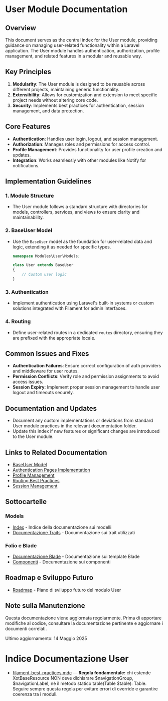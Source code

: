 # User Module Documentation

## Overview
This document serves as the central index for the User module, providing guidance on managing user-related functionality within a Laravel application. The User module handles authentication, authorization, profile management, and related features in a modular and reusable way.

## Key Principles
1. **Modularity**: The User module is designed to be reusable across different projects, maintaining generic functionality.
2. **Extensibility**: Allows for customization and extension to meet specific project needs without altering core code.
3. **Security**: Implements best practices for authentication, session management, and data protection.

## Core Features
- **Authentication**: Handles user login, logout, and session management.
- **Authorization**: Manages roles and permissions for access control.
- **Profile Management**: Provides functionality for user profile creation and updates.
- **Integration**: Works seamlessly with other modules like Notify for notifications.

## Implementation Guidelines

### 1. Module Structure
- The User module follows a standard structure with directories for models, controllers, services, and views to ensure clarity and maintainability.

### 2. BaseUser Model
- Use the `BaseUser` model as the foundation for user-related data and logic, extending it as needed for specific types.
  ```php
  namespace Modules\User\Models;

  class User extends BaseUser
  {
      // Custom user logic
  }
  ```

### 3. Authentication
- Implement authentication using Laravel's built-in systems or custom solutions integrated with Filament for admin interfaces.

### 4. Routing
- Define user-related routes in a dedicated `routes` directory, ensuring they are prefixed with the appropriate locale.

## Common Issues and Fixes
- **Authentication Failures**: Ensure correct configuration of auth providers and middleware for user routes.
- **Permission Conflicts**: Verify role and permission assignments to avoid access issues.
- **Session Expiry**: Implement proper session management to handle user logout and timeouts securely.

## Documentation and Updates
- Document any custom implementations or deviations from standard User module practices in the relevant documentation folder.
- Update this index if new features or significant changes are introduced to the User module.

## Links to Related Documentation
- [BaseUser Model](./BaseUser.md)
- [Authentication Pages Implementation](./AUTH_PAGES_IMPLEMENTATION.md)
- [Profile Management](./PROFILE_MANAGEMENT.md)
- [Routing Best Practices](./ROUTING_BEST_PRACTICES.md)
- [Session Management](./SESSION_MANAGEMENT.md)

## Sottocartelle

### Models
- [Index](./Models/INDEX.md) - Indice della documentazione sui modelli
- [Documentazione Traits](./traits/INDEX.md) - Documentazione sui trait utilizzati

### Folio e Blade
- [Documentazione Blade](./blade/INDEX.md) - Documentazione sui template Blade
- [Componenti](./components/INDEX.md) - Documentazione sui componenti

## Roadmap e Sviluppo Futuro
- [Roadmap](./roadmap.md) - Piano di sviluppo futuro del modulo User

## Note sulla Manutenzione
Questa documentazione viene aggiornata regolarmente. Prima di apportare modifiche al codice, consultare la documentazione pertinente e aggiornare i documenti correlati.

Ultimo aggiornamento: 14 Maggio 2025

# Indice Documentazione User

- [filament-best-practices.mdc](./filament-best-practices.mdc) — **Regola fondamentale:** chi estende XotBaseResource NON deve dichiarare $navigationGroup, $navigationLabel, né il metodo statico table(Table $table): Table. Seguire sempre questa regola per evitare errori di override e garantire coerenza tra i moduli.
